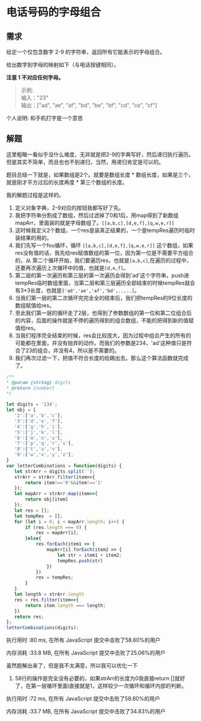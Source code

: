 # 电话号码的字母组合

## 需求

给定一个仅包含数字 2-9 的字符串，返回所有它能表示的字母组合。

给出数字到字母的映射如下（与电话按键相同）。

**注意 1 不对应任何字母。**

>示例:  
输入："23"  
输出：["ad", "ae", "af", "bd", "be", "bf", "cd", "ce", "cf"]

个人说明: 和手机打字是一个意思

## 解题
 这里粗略一看似乎没什么难度，无非就是把2-9的字典写好，然后递归执行遍历。但是其实不简单，而且也也不到递归，当然，用递归肯定是可以的。

 题目总结一下就是，如果数组是2个。就要是数组长度 * 数组长度，如果是三个，就是刚才平方过后的长度再度 * 第三个数组的长度。

 我的解题过程是这样的。

 1. 定义对象字典，2-9对应的按钮我都写好了先。
 2. 我把字符串分割成了数组，然后过滤掉了0和1后，用map得到了新数组mapArr，里面装的就是字母数组了。`[[a,b,c],[d,e,f],[q,w,e,r]]`
 3. 这时候我定义2个数组，一个res是装真正结果的，一个是tempRes遍历时临时装结果的用的。
 4. 我们先写一个fou循环，循环 `[[a,b,c],[d,e,f],[q,w,e,r]]` 这个数组，如果res没有值的话，我先给res赋值数组的第一位，因为第一位是不需要平方组合的，从
 第二个循环开始，我们要遍历res，也就是`[a,b,c]`,在遍历的过程中，还要再次遍历上次循环中的值，也就是`[d,e,f]`。
 5. 第二层的第一次遍历和第三层的第一次遍历会得到'ad'这个字符串，push进tempRes临时数组里面，当第二层和第三层遍历全部结束的时候tempRes就会有3*3长度，也就是`['ad','ae','af','bd',.....]`。
 6. 当我们第一层的第二次循环完完全全的结束后，我们把tempRes的9位长度的数组赋值给res。
 7. 至此我们第一层的循环走了2层，也得到了参数数组的第一位和第二位组合后的内容，后面的操作就是不停的遍历得到的组合数组，不能的把得到新的值赋值给res。
 8. 当我们程序完全结束的时候，res会比较庞大，因为过程中组合产生的所有的可能都在里面，并没有抛弃的动作。而我们的参数是234，'ad'这种值只是符合了23的组合，并没有4，所以是不需要的。
 9. 我们再次过滤一下，把值不符合长度的给踢出去。那么这个算法函数就完成了。

 ```js
/**
 * @param {string} digits
 * @return {number}
 */

let digits = '234';
let obj = {
    '2':['a','b','c'],
    '3':['d','e','f'],
    '4':['g','h','i'],
    '5':['j','k','l'],
    '6':['m','n','o'],
    '7':['p','q','r','s'],
    '8':['t','u','v'],
    '9':['w','x','y','z'],
}
var letterCombinations = function(digits) {
    let strArr = digits.split('');
    strArr = strArr.filter(item=>{
        return item!=='0'&&item!=='1'
    });
    let mapArr = strArr.map(item=>{
        return obj[item]
    });
    let res = [];
    let tempRes  = [];
    for (let i = 0; i < mapArr.length; i++) {
        if (res.length === 0) {
            res = mapArr[i];
        }else{
            res.forEach(item1 => {
                mapArr[i].forEach(item2 => {
                    let str = item1 + item2;
                    tempRes.push(str)
                })
            })
            res = tempRes;
        }  
    }
    let length = strArr.length
    res = res.filter(item=>{
        return item.length === length;
    })
    return res;
};
letterCombinations(digits);
```
执行用时 :80 ms, 在所有 JavaScript 提交中击败了58.60%的用户

内存消耗 :33.8 MB, 在所有 JavaScript 提交中击败了25.06%的用户   

虽然题解出来了，但是我不太满意，所以我可以优化一下

1. 58行的操作是完全没有必要的，如果strArr的长度为0我直接return []就好了，在第一层循环里面i直接就是1，这样较少一次循环和循环内部的判断。
 
执行用时 :72 ms, 在所有 JavaScript 提交中击败了58.60%的用户

内存消耗 :33.7 MB, 在所有 JavaScript 提交中击败了34.83%的用户 